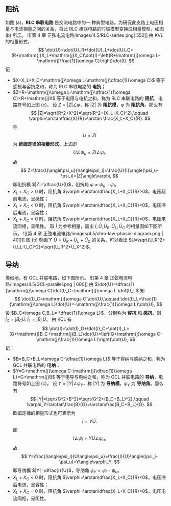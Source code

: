 ## 阻抗
如图 (a)，**RLC 串联电路** 是交流电路中的一 种典型电路。为研究此支路上电压相量与电流相量之间的关系，将此 RLC 串联电路的时域模型变换成相量模型，如图 (b) 所示。
![[第 4 章 正弦电流电路/images/4.5/RLC-series.png| 550]] 
由 KVL 的相量形式，$$ \dot{U}=\dot{U}_R+\dot{U}_L+\dot{U}_C=(R+\mathrm{j}X_L+\mathrm{j}X_C)\dot{I}=\left(R+\mathrm{j}\omega L-\mathrm{j}\frac{1}{\omega C}\right)\dot{I}. $$记：
- $X=X_L+X_C=\mathrm{j}\omega L-\mathrm{j}\dfrac{1}{\omega C}$ 等于感抗与容抗之和，称为 RLC 串联电路的 **电抗**；
- $Z=R+\mathrm{j}\omega L-\mathrm{j}\dfrac{1}{\omega C}=R+\mathrm{j}X$ 等于电阻与电抗之和，称为 RLC 串联电路的 **阻抗**，电路符号如上图 (c)。
设 $Z=|Z|\angle \varphi$，称 $|Z|$ 为 **阻抗模**，$\varphi$ 为 **阻抗角**。那么有 $$ |Z|=\sqrt{R^2+X^2}=\sqrt{R^2+(X_L+X_C)^2},\qquad \varphi=\arctan\frac{X}{R}=\arctan \frac{X_L+X_C}{R}. $$称 $$ \dot{U}=Z\dot{I} $$为 **欧姆定律的相量形式**。上式即 $$ U\angle\psi_u=ZI\angle\psi_i, $$故 $$ Z=\frac{U\angle\psi_u}{I\angle\psi_i}=\frac{U}{I}\angle(\psi_u-\psi_i)=|Z|\angle\varphi, $$即阻抗模 $|Z|=\dfrac{U}{I}$，阻抗角 $\varphi=\psi_u-\psi_i$。
- $X_L+X_C>0$ 时，阻抗角 $\varphi=\arctan\dfrac{X_L+X_C}{R}>0$，电压超前电流，呈感性；
- $X_L+X_C<0$ 时，阻抗角 $\varphi=\arctan\dfrac{X_L+X_C}{R}<0$，电压滞后电流，呈容性；
- $X_L+X_C=0$ 时，阻抗角 $\varphi=\arctan\dfrac{X_L+X_C}{R}=0$，电压电流同相，呈阻性。
取 $\dot{I}$ 为参考相量，画出 $\dot{I},\dot{U},\dot{U}_R,\dot{U}_L,\dot{U}_C$ 的相量图如下图所示。
![[第 4 章 正弦电流电路/images/4.5/ohm-law-phasor-diagram.png | 400]]
图 (b) 刻画了 $\dot{U}=\dot{U}_R+\dot{U}_L+\dot{U}_C$ 的关系，可以看出 $U=\sqrt{U_R^2+(U_L-U_C)^2}=\sqrt{U_R^2+U_X^2}$。
## 导纳
类似地，有 GCL 并联电路，如下图所示。
![[第 4 章 正弦电流电路/images/4.5/GCL-parallel.png | 600]]
由 $\dot{U}=\dfrac{1}{\mathrm{j}\omega C}\dot{I}_C=\mathrm{j}\omega L \dot{I}_L$ 知 $$ \dot{I}_C=\mathrm{j}\omega C \dot{U},\qquad \dot{I}_L=\frac{1}{\mathrm{j}\omega L}\dot{U}=-\mathrm{j}\frac{1}{\omega L}\dot{U}, $$设 $B_C=\omega C,B_L=-\dfrac{1}{\omega L}$，分别称为 **容抗** 和 **感抗**，则 $\dot{I}_C=\mathrm{j}B_C \dot{U},\dot{I}_L=\mathrm{j}B_L \dot{U}$。
由 KCL 有 $$ \dot{I}=\dot{I}_G+\dot{I}_C+\dot{I}_L=(G+\mathrm{j}B_C+\mathrm{j}B_L)\dot{U}=\left(G+\mathrm{j}\omega C-\mathrm{j}\frac{1}{\omega L}\right)\dot{U}, $$记：
- $B=B_C+B_L=\omega C-\dfrac{1}{\omega L}$ 等于容纳与感纳之和，称为 GCL 并联电路的 **电纳**；
- $Y=G+\mathrm{j}\omega C-\mathrm{j}\dfrac{1}{\omega L}=G+\mathrm{j}B$ 等于电导与电纳之和，称为 GCL 并联电路的 **导纳**，电路符号如上图 (c)。
设 $Y=|Y|\angle \varphi_Y$，称 $|Y|$ 为 **导纳模**，$\varphi_Y$ 为 **导纳角**。那么有 $$ |Y|=\sqrt{G^2+B^2}=\sqrt{G^2+(B_C+B_L)^2},\qquad \varphi_Y=\arctan\frac{B}{G}=\arctan\frac{B_C+B_L}{G}. $$欧姆定律的相量形式也可表示为 $$ \dot{I}=Y \dot{U}. $$即 $$ I\angle\psi_i=YU\angle\psi_u, $$故 $$ Y=\frac{I\angle\psi_i}{U\angle\psi_u}=\frac{I}{U}\angle(\psi_i-\psi_u)=Y\angle\varphi_Y, $$即导纳模 $|Y|=\dfrac{I}{U}$，导纳角 $\varphi_Y=\psi_i-\psi_u$。
- $X_L+X_C<0$ 时，阻抗角 $\varphi=\arctan\dfrac{X_L+X_C}{R}<0$，电压滞后电流，呈容性；
- $X_L+X_C=0$ 时，阻抗角 $\varphi=\arctan\dfrac{X_L+X_C}{R}=0$，电压电流同相，呈阻性。